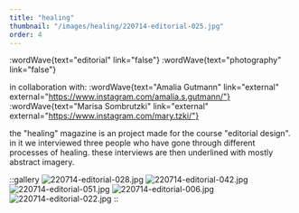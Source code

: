 ```yaml
---
title: "healing"
thumbnail: "/images/healing/220714-editorial-025.jpg"
order: 4
---
```


:wordWave{text="editorial" link="false"}
:wordWave{text="photography" link="false"}

in collaboration with:
:wordWave{text="Amalia Gutmann" link="external" external="https://www.instagram.com/amalia.s.gutmann/"}
:wordWave{text="Marisa Sombrutzki" link="external" external="https://www.instagram.com/mary.tzki/"}

the "healing" magazine is an project made for the course "editorial design". in it we interviewed three people who have gone through different processes of healing. these interviews are then underlined with mostly abstract imagery.

::gallery
![220714-editorial-028.jpg](/images/healing/220714-editorial-028.jpg)
![220714-editorial-042.jpg](/images/healing/220714-editorial-042.jpg)
![220714-editorial-051.jpg](/images/healing/220714-editorial-051.jpg)
![220714-editorial-006.jpg](/images/healing/220714-editorial-006.jpg)
![220714-editorial-022.jpg](/images/healing/220714-editorial-022.jpg)
::
